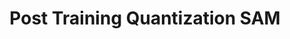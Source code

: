 ---
layout: category
taxonomy: Post Training Quantization SAM
title: Post Training Quantization SAM
permalink: "/Post_Training_Quantization_SAM/"
author_profile: false

header:
  overlay_image: /assets/images/post1.jpg
  overlay_filter: rgba(0,0,0,0.2)
  caption: "Photo credit: [**Unsplash**](https://unsplash.com)"
  actions:
    - label: "Github Repository"
      url: "https://github.com/miniharu22/TCAD_Project/tree/main/180nm_MOSFET"
---